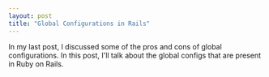 ```yaml
---
layout: post
title: "Global Configurations in Rails"
---
```


In my last post, I discussed some of the pros and cons of global configurations. In this post, I'll talk about the global configs that are present in Ruby on Rails.
 
